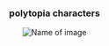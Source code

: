 <div align="center">
<h3>polytopia characters</h3>

![Name of image](https://media.discordapp.net/attachments/697692676249747507/943548735860903956/unknown.png)
</div>